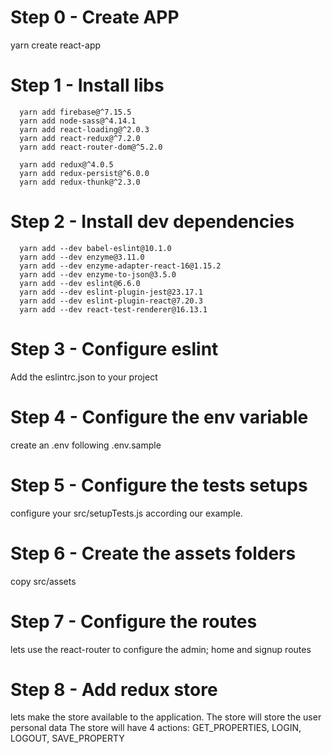 # Step 0 - Create APP
  yarn create react-app

# Step 1 - Install libs

```
  yarn add firebase@^7.15.5
  yarn add node-sass@^4.14.1
  yarn add react-loading@^2.0.3
  yarn add react-redux@^7.2.0
  yarn add react-router-dom@^5.2.0

  yarn add redux@^4.0.5
  yarn add redux-persist@^6.0.0
  yarn add redux-thunk@^2.3.0
```

# Step 2 - Install dev dependencies

```
  yarn add --dev babel-eslint@10.1.0
  yarn add --dev enzyme@3.11.0
  yarn add --dev enzyme-adapter-react-16@1.15.2
  yarn add --dev enzyme-to-json@3.5.0
  yarn add --dev eslint@6.6.0
  yarn add --dev eslint-plugin-jest@23.17.1
  yarn add --dev eslint-plugin-react@7.20.3
  yarn add --dev react-test-renderer@16.13.1
```

# Step 3 - Configure eslint
  Add the eslintrc.json to your project

# Step 4 - Configure the env variable
  create an .env following .env.sample

# Step 5 - Configure the tests setups
  configure your src/setupTests.js according our example.

# Step 6 - Create the assets folders
  copy src/assets

# Step 7 - Configure the routes
  lets use the react-router to configure the admin; home and signup routes

# Step 8 - Add redux store
  lets make the store available to the application.
  The store will store the user personal data
  The store will have 4 actions: GET_PROPERTIES, LOGIN, LOGOUT, SAVE_PROPERTY
